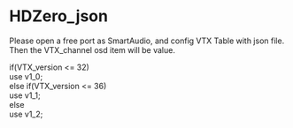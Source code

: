 # HDZero_json
Please open a free port as SmartAudio, and config VTX Table with json file.  
Then the VTX_channel osd item will be value.  

if(VTX_version <= 32)  
	use v1_0;  
else if(VTX_version <= 36)  
	use v1_1;  
else  
	use v1_2;  
